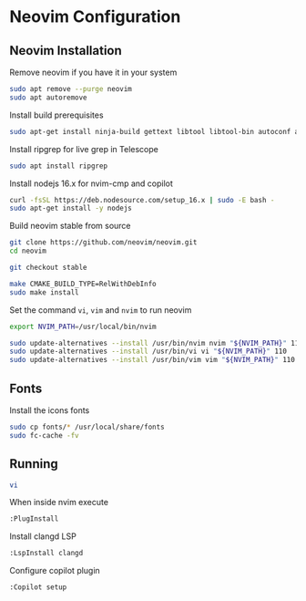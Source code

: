 # Neovim Configuration

## Neovim Installation

Remove neovim if you have it in your system

```sh
sudo apt remove --purge neovim
sudo apt autoremove
```

Install build prerequisites

```sh
sudo apt-get install ninja-build gettext libtool libtool-bin autoconf automake cmake g++ pkg-config unzip curl doxygen
```

Install ripgrep for live grep in Telescope

```sh
sudo apt install ripgrep
```

Install nodejs 16.x for nvim-cmp and copilot

```sh
curl -fsSL https://deb.nodesource.com/setup_16.x | sudo -E bash -
sudo apt-get install -y nodejs
```

Build neovim stable from source

```sh
git clone https://github.com/neovim/neovim.git
cd neovim

git checkout stable

make CMAKE_BUILD_TYPE=RelWithDebInfo
sudo make install
```

Set the command `vi`, `vim` and `nvim` to run neovim

```sh
export NVIM_PATH=/usr/local/bin/nvim

sudo update-alternatives --install /usr/bin/nvim nvim "${NVIM_PATH}" 110
sudo update-alternatives --install /usr/bin/vi vi "${NVIM_PATH}" 110
sudo update-alternatives --install /usr/bin/vim vim "${NVIM_PATH}" 110
```

## Fonts

Install the icons fonts

```sh
sudo cp fonts/* /usr/local/share/fonts
sudo fc-cache -fv
```

## Running

```sh
vi
```

When inside nvim execute 
```sh
:PlugInstall
```

Install clangd LSP
```sh
:LspInstall clangd
```

Configure copilot plugin
```sh
:Copilot setup
```
